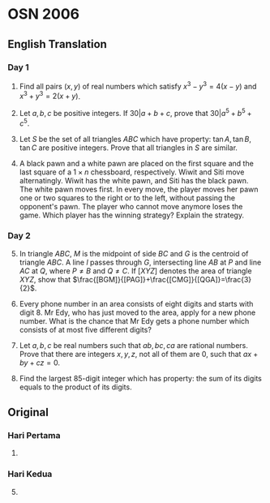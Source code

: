 # OSN 2006

## English Translation

### Day 1

1. Find all pairs $(x,y)$ of real numbers which satisfy $x^3-y^3=4(x-y)$ and $x^3+y^3=2(x+y)$.

2. Let $a,b,c$ be positive integers. If $30|a+b+c$, prove that $30|a^5+b^5+c^5$.

3. Let $S$ be the set of all triangles $ABC$ which have property: $\tan A,\tan B,\tan C$ are positive integers. Prove that all triangles in $S$ are similar.

4. A black pawn and a white pawn are placed on the first square and the last square of a $1\times n$ chessboard, respectively. Wiwit and Siti move alternatingly. Wiwit has the white pawn, and Siti has the black pawn. The white pawn moves first. In every move, the player moves her pawn one or two squares to the right or to the left, without passing the opponent's pawn. The player who cannot move anymore loses the game. Which player has the winning strategy? Explain the strategy.

### Day 2

5. In triangle $ABC$, $M$ is the midpoint of side $BC$ and $G$ is the centroid of triangle $ABC$. A line $l$ passes through $G$, intersecting line $AB$ at $P$ and line $AC$ at $Q$, where $P \ne B$ and $Q \ne C$. If $[XYZ]$ denotes the area of triangle $XYZ$, show that $\frac{[BGM]}{[PAG]}+\frac{[CMG]}{[QGA]}=\frac{3}{2}$.

6. Every phone number in an area consists of eight digits and starts with digit $8$. Mr Edy, who has just moved to the area, apply for a new phone number. What is the chance that Mr Edy gets a phone number which consists of at most five different digits?

7. Let $a,b,c$ be real numbers such that $ab,bc,ca$ are rational numbers. Prove that there are integers $x,y,z$, not all of them are $0$, such that $ax+by+cz=0$.

8. Find the largest $85$-digit integer which has property: the sum of its digits equals to the product of its digits.

## Original

### Hari Pertama

1.

### Hari Kedua

5. 